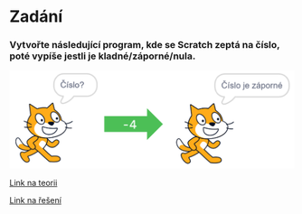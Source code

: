 # Zadání

### Vytvořte následující program, kde se Scratch zeptá na číslo, poté vypíše jestli je kladné/záporné/nula.

![image](images/zadani.png)

[Link na teorii](https://github.com/jaywor1/scratch/blob/main/kladn%C3%A1_a_z%C3%A1porn%C3%A1_%C4%8D%C3%ADsla/teorie.md)

[Link na řešení](https://github.com/jaywor1/scratch/blob/main/kladn%C3%A1_a_z%C3%A1porn%C3%A1_%C4%8D%C3%ADsla/%C5%99e%C5%A1en%C3%AD.md)
